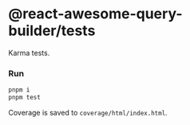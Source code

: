 # @react-awesome-query-builder/tests

Karma tests.


### Run
```sh
pnpm i
pnpm test
```
Coverage is saved to `coverage/html/index.html`.

